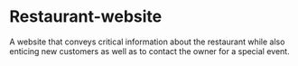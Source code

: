 # Restaurant-website
A website that conveys critical information about the restaurant while also enticing new customers as well as to contact the owner for a special event.
